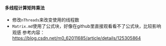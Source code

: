 #### 多线程计算矩阵乘法
- 修改`nThreads`来改变使用的线程数
- `Matrix.md`使用了公式块，好像在github里直接观看看不了公式块，比较影响观感
参考内容：https://blog.csdn.net/m0_62011685/article/details/125305864
